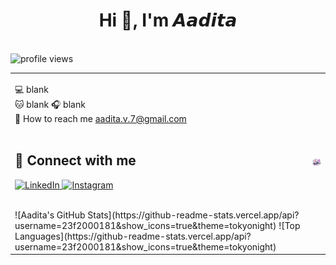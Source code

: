 <h1 align="center">Hi 👋, I'm 𝘼𝙖𝙙𝙞𝙩𝙖</h1>
<br>
<img src="https://komarev.com/ghpvc/?username=23f2000181&color=C8A2C8&style=for-the-badge&label=Profile+Views" alt="profile views"/>
<br>
<table>
<tr>
<td>

💻 blank  
🐱 blank 
🎧 blank  
📩 How to reach me aadita.v.7@gmail.com
<br>
<br>

## 🌸 Connect with me

<p align="left">
  <a href="www.linkedin.com/in/aadita-nag-a49bb1278" target="_blank">
    <img src="https://skillicons.dev/icons?i=linkedin" alt="LinkedIn" />
  </a>
  <a href="https://www.instagram.com/muglerdolls/" target="_blank">
    <img src="https://skillicons.dev/icons?i=instagram" alt="Instagram" />
  </a>
</p>
<br>
![Aadita's GitHub Stats](https://github-readme-stats.vercel.app/api?username=23f2000181&show_icons=true&theme=tokyonight)
![Top Languages](https://github-readme-stats.vercel.app/api?username=23f2000181&show_icons=true&theme=tokyonight)
<br>
</td>
<td>

<img src="Manage money.gif" alt="managing money" width="400"/>

</td>
</tr>
</table>
